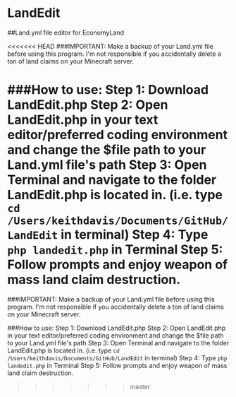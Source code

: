 # LandEdit
##Land.yml file editor for EconomyLand

<<<<<<< HEAD
###IMPORTANT: Make a backup of your Land.yml file before using this program. I'm not responsible if you accidentally delete a ton of land claims on your Minecraft server.

###How to use:
Step 1: Download LandEdit.php
Step 2: Open LandEdit.php in your text editor/preferred coding environment and change the $file path to your Land.yml file's path
Step 3: Open Terminal and navigate to the folder LandEdit.php is located in.
(i.e. type ```cd /Users/keithdavis/Documents/GitHub/LandEdit``` in terminal)
Step 4: Type ```php landedit.php``` in Terminal
Step 5: Follow prompts and enjoy weapon of mass land claim destruction.
=======
###IMPORTANT: Make a backup of your Land.yml file before using this program. I'm not responsible if you accidentally delete a ton of land claims on your Minecraft server. 

###How to use:
Step 1: Download LandEdit.php
Step 2: Open LandEdit.php in your text editor/preferred coding environment and change the $file path to your Land.yml file's path
Step 3: Open Terminal and navigate to the folder LandEdit.php is located in.
(i.e. type ```cd /Users/keithdavis/Documents/GitHub/LandEdit``` in terminal)
Step 4: Type ```php landedit.php``` in Terminal
Step 5: Follow prompts and enjoy weapon of mass land claim destruction. 


>>>>>>> master
